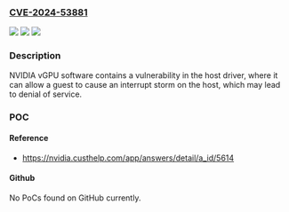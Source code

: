 ### [CVE-2024-53881](https://cve.mitre.org/cgi-bin/cvename.cgi?name=CVE-2024-53881)
![](https://img.shields.io/static/v1?label=Product&message=NVIDIA%20vGPU%20software&color=blue)
![](https://img.shields.io/static/v1?label=Version&message=%3D%20R530%2C%20R535%20&color=brighgreen)
![](https://img.shields.io/static/v1?label=Vulnerability&message=CWE-459%20Incomplete%20Cleanup&color=brighgreen)

### Description

NVIDIA vGPU software contains a vulnerability in the host driver, where it can allow a guest to cause an interrupt storm on the host, which may lead to denial of service.

### POC

#### Reference
- https://nvidia.custhelp.com/app/answers/detail/a_id/5614

#### Github
No PoCs found on GitHub currently.


